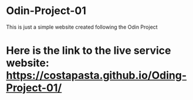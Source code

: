 # Odin-Project-01

This is just a simple website created following the Odin Project
# Here is the link to the live service website: https://costapasta.github.io/Oding-Project-01/